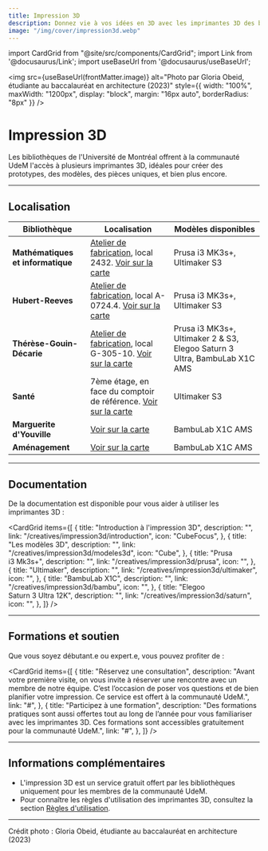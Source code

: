 ```yaml
---
title: Impression 3D
description: Donnez vie à vos idées en 3D avec les imprimantes 3D des bibliothèques de l'Université de Montréal.
image: "/img/cover/impression3d.webp"
---
```


import CardGrid from "@site/src/components/CardGrid";
import Link from '@docusaurus/Link';
import useBaseUrl from '@docusaurus/useBaseUrl';

<img 
  src={useBaseUrl(frontMatter.image)} 
  alt="Photo par Gloria Obeid, étudiante au baccalauréat en architecture (2023)"
  style={{
    width: "100%",
    maxWidth: "1200px",
    display: "block",
    margin: "16px auto",
    borderRadius: "8px"
  }} 
/>

# Impression 3D

Les bibliothèques de l'Université de Montréal offrent à la communauté UdeM l'accès à plusieurs imprimantes 3D, idéales pour créer des prototypes, des modèles, des pièces uniques, et bien plus encore.

---

## Localisation

| **Bibliothèque**                        | **Localisation** | **Modèles disponibles** |
|-----------------------------------------|-----------------|-------------------------|
| **Mathématiques et informatique** | [Atelier de fabrication](../espaces/ateliers.md), local 2432. [Voir sur la carte](https://maps.app.goo.gl/Jwg5Q34WrjR7vhGV8) | Prusa i3 MK3s+, Ultimaker S3 |
| **Hubert-Reeves**        | [Atelier de fabrication](../espaces/ateliers.md), local A-0724.4. [Voir sur la carte](https://maps.app.goo.gl/T6E9TaKNk6dDgrds9) | Prusa i3 MK3s+, Ultimaker S3 |
| **Thérèse-Gouin-Décarie** | [Atelier de fabrication](../espaces/ateliers.md), local G-305-10. [Voir sur la carte](https://maps.app.goo.gl/t8GE4RdMBEJiHJtd8) | Prusa i3 MK3s+, Ultimaker 2 & S3, Elegoo Saturn 3 Ultra, BambuLab X1C AMS |
| **Santé**         | 7ème étage, en face du comptoir de référence. [Voir sur la carte](https://maps.app.goo.gl/KVE9w3JN2BKp278q8) | Ultimaker S3 |
| **Marguerite d'Youville**         | [Voir sur la carte](https://g.co/kgs/q8wfQY2) | BambuLab X1C AMS |
| **Aménagement**         | [Voir sur la carte](https://g.co/kgs/dk98r6K) | BambuLab X1C AMS |

---

## Documentation

De la documentation est disponible pour vous aider à utiliser les imprimantes 3D :

<CardGrid
  items={[
    {
      title: "Introduction à l'impression 3D",
      description: "",
      link: "/creatives/impression3d/introduction",
      icon: "CubeFocus",
    },
    {
      title: "Les modèles 3D",
      description: "",
      link: "/creatives/impression3d/modeles3d",
      icon: "Cube",
    },
    {
      title: "Prusa i3 Mk3s+",
      description: "",
      link: "/creatives/impression3d/prusa",
      icon: "",
    },
    {
      title: "Ultimaker",
      description: "",
      link: "/creatives/impression3d/ultimaker",
      icon: "",
    },
    {
      title: "BambuLab X1C",
      description: "",
      link: "/creatives/impression3d/bambu",
      icon: "",
    },
    {
      title: "Elegoo Saturn 3 Ultra 12K",
      description: "",
      link: "/creatives/impression3d/saturn",
      icon: "",
    },
  ]}
/>


---

## Formations et soutien

Que vous soyez débutant.e ou expert.e, vous pouvez profiter de :

<CardGrid
  items={[
    {
      title: "Réservez une consultation",
      description: "Avant votre première visite, on vous invite à réserver une rencontre avec un membre de notre équipe. C’est l’occasion de poser vos questions et de bien planifier votre impression. Ce service est offert à la communauté UdeM.",
      link: "#",
    },
    {
      title: "Participez à une formation",
      description: "Des formations pratiques sont aussi offertes tout au long de l’année pour vous familiariser avec les imprimantes 3D. Ces formations sont accessibles gratuitement pour la communauté UdeM.",
      link: "#",
    },
  ]}
/>

---

## Informations complémentaires

- L'impression 3D est un service gratuit offert par les bibliothèques uniquement pour les membres de la communauté UdeM.
- Pour connaître les règles d'utilisation des imprimantes 3D, consultez la section [Règles d'utilisation](../a-propos/politique.md).

---

<p style={{ fontSize: '0.8em' }}>
  Crédit photo : Gloria Obeid, étudiante au baccalauréat en architecture (2023)
</p>